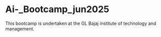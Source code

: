 # Ai-_Bootcamp_jun2025
This  bootcamp is undertaken at the GL Bajaj institute of technology and management.
